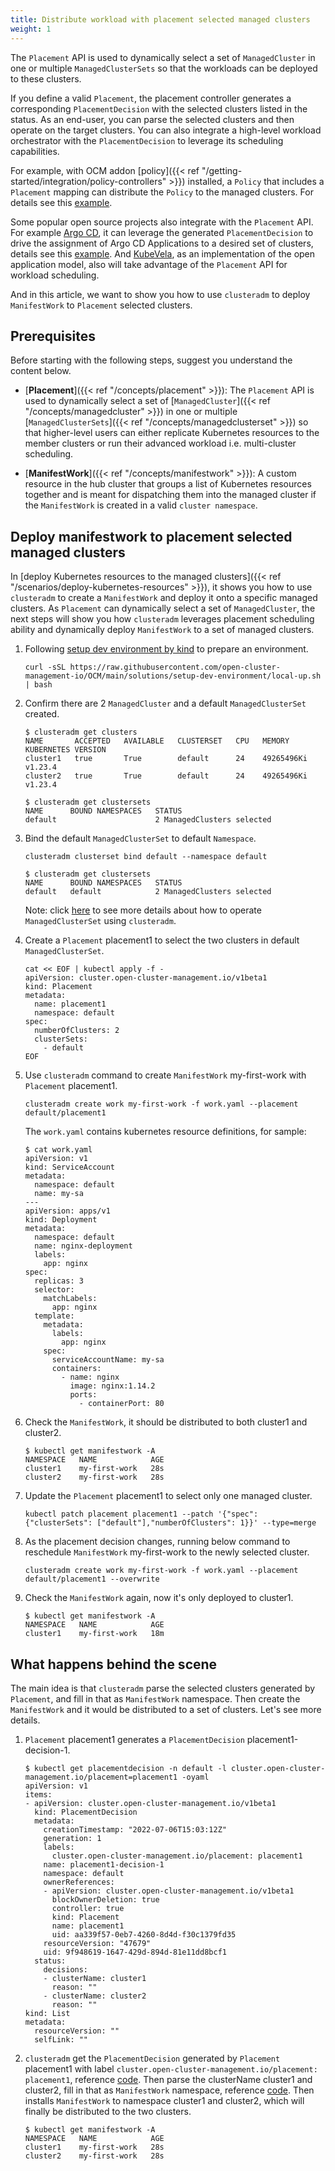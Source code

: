 ```yaml
---
title: Distribute workload with placement selected managed clusters
weight: 1
---
```


The `Placement` API is used to dynamically select a set of `ManagedCluster` in
one or multiple `ManagedClusterSets` so that the workloads can be deployed to
these clusters.

If you define a valid `Placement`, the placement controller generates a
corresponding `PlacementDecision` with the selected clusters listed in the
status. As an end-user, you can parse the selected clusters and then operate on
the target clusters. You can also integrate a high-level workload orchestrator
with the `PlacementDecision` to leverage its scheduling capabilities.

For example, with OCM addon [policy]({{< ref "/getting-started/integration/policy-controllers" >}})
installed, a `Policy` that includes a `Placement` mapping can distribute the
`Policy` to the managed clusters. 
For details see this [example](https://open-cluster-management.io/getting-started/integration/policy-controllers/configuration-policy/#placement-api).

Some popular open source projects also integrate with the `Placement` API. For
example [Argo CD](https://github.com/argoproj/argo-cd), it can leverage the
generated `PlacementDecision` to drive the assignment of Argo CD Applications to a
desired set of clusters, details see this [example](https://github.com/argoproj/argo-cd/tree/master/applicationset/examples/clusterDecisionResource).
And [KubeVela](https://github.com/kubevela/kubevela), as an implementation of
the open application model, also will take advantage of the `Placement` API for
workload scheduling.

And in this article, we want to show you how to use `clusteradm` to deploy
`ManifestWork` to `Placement` selected clusters.

## Prerequisites

Before starting with the following steps, suggest you understand the content below.

- [__Placement__]({{< ref "/concepts/placement" >}}):
The `Placement` API is used to dynamically select a set of [`ManagedCluster`]({{< ref "/concepts/managedcluster" >}})
in one or multiple [`ManagedClusterSets`]({{< ref "/concepts/managedclusterset" >}})
so that higher-level users can either replicate Kubernetes resources to the
member clusters or run their advanced workload i.e. multi-cluster scheduling.

- [__ManifestWork__]({{< ref "/concepts/manifestwork" >}}):
A custom resource in the hub cluster that groups a list of Kubernetes resources
together and is meant for dispatching them into the managed cluster if the
`ManifestWork` is created in a valid `cluster namespace`.

## Deploy manifestwork to placement selected managed clusters

In [deploy Kubernetes resources to the managed clusters]({{< ref "/scenarios/deploy-kubernetes-resources" >}}),
it shows you how to use `clusteradm` to create a `ManifestWork` and deploy it
onto a specific managed clusters. As `Placement` can dynamically select a set of
`ManagedCluster`, the next steps will show you how `clusteradm` leverages
placement scheduling ability and dynamically deploy `ManifestWork` to a set of
managed clusters.

1) Following [setup dev environment by kind](https://github.com/open-cluster-management-io/OCM/tree/main/solutions/setup-dev-environment)
to prepare an environment.

    ```shell
    curl -sSL https://raw.githubusercontent.com/open-cluster-management-io/OCM/main/solutions/setup-dev-environment/local-up.sh | bash
    ```

2) Confirm there are 2 `ManagedCluster` and a default `ManagedClusterSet` created.

    ```shell
    $ clusteradm get clusters
    NAME       ACCEPTED   AVAILABLE   CLUSTERSET   CPU   MEMORY       KUBERNETES VERSION
    cluster1   true       True        default      24    49265496Ki   v1.23.4
    cluster2   true       True        default      24    49265496Ki   v1.23.4

    $ clusteradm get clustersets
    NAME      BOUND NAMESPACES   STATUS
    default                      2 ManagedClusters selected
    ```

3) Bind the default `ManagedClusterSet` to default `Namespace`.

    ```shell
    clusteradm clusterset bind default --namespace default
    ```

    ```shell
    $ clusteradm get clustersets
    NAME      BOUND NAMESPACES   STATUS
    default   default            2 ManagedClusters selected
    ```

    Note: click [here](https://open-cluster-management.io/concepts/managedclusterset/#operates-managedclusterset-using-clusteradm)
    to see more details about how to operate `ManagedClusterSet` using `clusteradm`.

4) Create a `Placement` placement1 to select the two clusters in default `ManagedClusterSet`.

    ```shell
    cat << EOF | kubectl apply -f -
    apiVersion: cluster.open-cluster-management.io/v1beta1
    kind: Placement
    metadata:
      name: placement1
      namespace: default
    spec:
      numberOfClusters: 2
      clusterSets:
        - default
    EOF
    ```

5) Use `clusteradm` command to create `ManifestWork` my-first-work with
`Placement` placement1.

    ```shell
    clusteradm create work my-first-work -f work.yaml --placement default/placement1
    ```

    The `work.yaml` contains kubernetes resource definitions, for sample:

    ```shell
    $ cat work.yaml
    apiVersion: v1
    kind: ServiceAccount
    metadata:
      namespace: default
      name: my-sa
    ---
    apiVersion: apps/v1
    kind: Deployment
    metadata:
      namespace: default
      name: nginx-deployment
      labels:
        app: nginx
    spec:
      replicas: 3
      selector:
        matchLabels:
          app: nginx
      template:
        metadata:
          labels:
            app: nginx
        spec:
          serviceAccountName: my-sa
          containers:
            - name: nginx
              image: nginx:1.14.2
              ports:
                - containerPort: 80
    ```

6) Check the `ManifestWork`, it should be distributed to both cluster1 and cluster2.

    ```shell
    $ kubectl get manifestwork -A
    NAMESPACE   NAME            AGE
    cluster1    my-first-work   28s
    cluster2    my-first-work   28s
    ```

7) Update the `Placement` placement1 to select only one managed cluster.

    ```shell
    kubectl patch placement placement1 --patch '{"spec": {"clusterSets": ["default"],"numberOfClusters": 1}}' --type=merge
    ```

8) As the placement decision changes, running below command to reschedule
`ManifestWork` my-first-work to the newly selected cluster.

    ```shell
    clusteradm create work my-first-work -f work.yaml --placement default/placement1 --overwrite
    ```

9) Check the `ManifestWork` again, now it's only deployed to cluster1.

    ```shell
    $ kubectl get manifestwork -A
    NAMESPACE   NAME            AGE
    cluster1    my-first-work   18m
    ```

## What happens behind the scene

The main idea is that `clusteradm` parse the selected clusters generated by
`Placement`, and fill in that as `ManifestWork` namespace. Then create the
`ManifestWork` and it would be distributed to a set of clusters.
Let's see more details.

1) `Placement` placement1 generates a `PlacementDecision` placement1-decision-1.

    ```shell
    $ kubectl get placementdecision -n default -l cluster.open-cluster-management.io/placement=placement1 -oyaml
    apiVersion: v1
    items:
    - apiVersion: cluster.open-cluster-management.io/v1beta1
      kind: PlacementDecision
      metadata:
        creationTimestamp: "2022-07-06T15:03:12Z"
        generation: 1
        labels:
          cluster.open-cluster-management.io/placement: placement1
        name: placement1-decision-1
        namespace: default
        ownerReferences:
        - apiVersion: cluster.open-cluster-management.io/v1beta1
          blockOwnerDeletion: true
          controller: true
          kind: Placement
          name: placement1
          uid: aa339f57-0eb7-4260-8d4d-f30c1379fd35
        resourceVersion: "47679"
        uid: 9f948619-1647-429d-894d-81e11dd8bcf1
      status:
        decisions:
        - clusterName: cluster1
          reason: ""
        - clusterName: cluster2
          reason: ""
    kind: List
    metadata:
      resourceVersion: ""
      selfLink: ""
    ```

2) `clusteradm` get the `PlacementDecision` generated by `Placement`
placement1 with label `cluster.open-cluster-management.io/placement: placement1`,
reference [code](https://github.com/open-cluster-management-io/clusteradm/pull/247/files#diff-0f96f91e259a6a6ce0f2231444a4991174b43bc206d34897be3be897279124eaR157).
Then parse the clusterName cluster1 and cluster2, fill in that as `ManifestWork`
namespace, reference [code](https://github.com/open-cluster-management-io/clusteradm/pull/247/files#diff-0f96f91e259a6a6ce0f2231444a4991174b43bc206d34897be3be897279124eaR183).
Then installs `ManifestWork` to namespace cluster1 and cluster2,
which will finally be distributed to the two clusters.

    ```shell
    $ kubectl get manifestwork -A
    NAMESPACE   NAME            AGE
    cluster1    my-first-work   28s
    cluster2    my-first-work   28s
    ```
